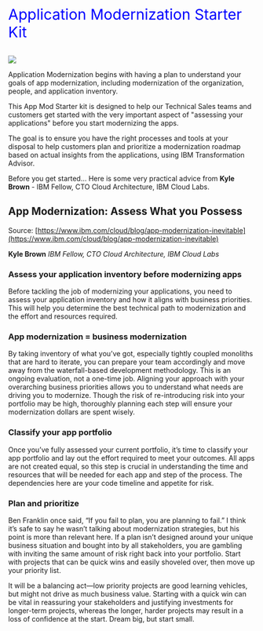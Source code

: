 <p style="font-size:30px; color:blue">Application Modernization Starter Kit</p>

 ![](images/TA-logo.png)

Application Modernization begins with having a plan to understand your goals of app modernization, including modernization of the organization, people, and application inventory.  

This App Mod Starter kit is designed to help our Technical Sales teams and customers get started with the very important 
aspect of "assessing your applications" before you start modernizing the apps. 

The goal is to ensure you have the right processes and tools at your disposal to help customers plan and prioritize 
a modernization roadmap based on actual insights from the applications, using IBM Transformation Advisor. 

Before you get started... Here is some very practical advice from **Kyle Brown** - IBM Fellow, CTO Cloud Architecture, IBM Cloud Labs.


## App Modernization: Assess What you Possess 

Source: [https://www.ibm.com/cloud/blog/app-modernization-inevitable](https://www.ibm.com/cloud/blog/app-modernization-inevitable)

**Kyle Brown** 
_IBM Fellow, CTO Cloud Architecture, IBM Cloud Labs_

### Assess your application inventory before modernizing apps 

Before tackling the job of modernizing your applications, you need to assess your application inventory and how it 
aligns with business priorities. This will help you determine the best technical path to modernization and the effort 
and resources required. 

### App modernization = business modernization

By taking inventory of what you’ve got, especially tightly coupled monoliths that are hard to iterate, you can prepare 
your team accordingly and move away from the waterfall-based development methodology. This is an ongoing evaluation, 
not a one-time job. Aligning your approach with your overarching business priorities allows you to understand what 
needs are driving you to modernize. Though the risk of re-introducing risk into your portfolio may be high, thoroughly 
planning each step will ensure your modernization dollars are spent wisely.


### Classify your app portfolio

Once you’ve fully assessed your current portfolio, it’s time to classify your app portfolio and lay out the effort 
required to meet your outcomes. All apps are not created equal, so this step is crucial in understanding the time 
and resources that will be needed for each app and step of the process. The dependencies here are your code 
timeline and appetite for risk.


### Plan and prioritize

Ben Franklin once said, “If you fail to plan, you are planning to fail.” I think it’s safe to say he wasn’t talking 
about modernization strategies, but his point is more than relevant here. If a plan isn’t designed around your 
unique business situation and bought into by all stakeholders, you are gambling with inviting the same amount of 
risk right back into your portfolio. Start with projects that can be quick wins and easily shoveled over, then 
move up your priority list.

It will be a balancing act—low priority projects are good learning vehicles, but might not drive as much 
business value. Starting with a quick win can be vital in reassuring your stakeholders and justifying 
investments for longer-term projects, whereas the longer, harder projects may result in a loss of confidence 
at the start. Dream big, but start small.

